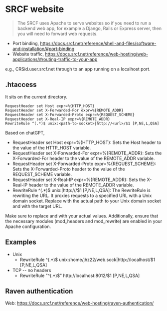 # SRCF website

> The SRCF uses Apache to serve websites so if you need to run a backend web app, for example a Django, Rails or Express server, then you will need to forward web requests.

- Port binding, <https://docs.srcf.net/reference/shell-and-files/software-and-installation/#port-binding>
- Website traffic, <https://docs.srcf.net/reference/web-hosting/web-applications/#routing-traffic-to-your-app>

e.g., CRSid.user.srcf.net through to an app running on a localhost port.

## .htaccess

It sits on the current directory.

```
RequestHeader set Host expr=%{HTTP_HOST}
RequestHeader set X-Forwarded-For expr=%{REMOTE_ADDR}
RequestHeader set X-Forwarded-Proto expr=%{REQUEST_SCHEME}
RequestHeader set X-Real-IP expr=%{REMOTE_ADDR}
RewriteRule ^(.*)$ unix:<path-to-socket>|http://<url>/$1 [P,NE,L,QSA]
```

Based on chatGPT,

* RequestHeader set Host expr=%{HTTP_HOST}: Sets the Host header to the value of the HTTP_HOST variable.
* RequestHeader set X-Forwarded-For expr=%{REMOTE_ADDR}: Sets the X-Forwarded-For header to the value of the REMOTE_ADDR variable.
* RequestHeader set X-Forwarded-Proto expr=%{REQUEST_SCHEME}: Sets the X-Forwarded-Proto header to the value of the REQUEST_SCHEME variable.
* RequestHeader set X-Real-IP expr=%{REMOTE_ADDR}: Sets the X-Real-IP header to the value of the REMOTE_ADDR variable.
* RewriteRule ^(.*)$ unix:<path-to-socket>|http://<url>/$1 [P,NE,L,QSA]: The RewriteRule is rewriting the URL. It proxies requests to a specified URL with a Unix domain socket. Replace <path-to-socket> with the actual path to your Unix domain socket and <url> with the target URL.

Make sure to replace <path-to-socket> and <url> with your actual values. Additionally, ensure that the necessary modules (mod_headers and mod_rewrite) are enabled in your Apache configuration.

## Examples

* Unix
  - RewriteRule ^(.*)\$ unix:/home/jhz22/web.sock|http://localhost/\$1 [P,NE,L,QSA]
* TCP -- no headers
  - RewriteRule "^(.*)\$" http://localhost:8012/\$1 [P,NE,L,QSA]

## Raven authentication

Web: <https://docs.srcf.net/reference/web-hosting/raven-authentication/>
